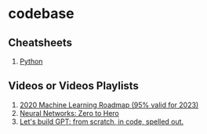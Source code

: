 # codebase

## Cheatsheets

1. [Python](https://github.com/levalencia/python-cheatsheet)


## Videos or Videos Playlists

1.  [2020 Machine Learning Roadmap (95% valid for 2023)](https://www.youtube.com/watch?v=pHiMN_gy9mk&t=2308s)
2. [Neural Networks: Zero to Hero](https://www.youtube.com/playlist?list=PLAqhIrjkxbuWI23v9cThsA9GvCAUhRvKZ)
3. [Let's build GPT: from scratch, in code, spelled out.](https://www.youtube.com/watch?v=kCc8FmEb1nY)
